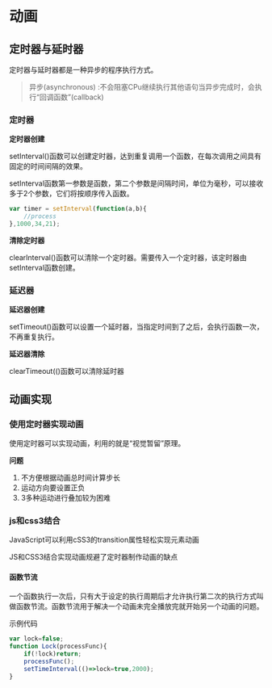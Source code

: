 # 动画

## 定时器与延时器

定时器与延时器都是一种异步的程序执行方式。

> 异步(asynchronous) :不会阻塞CPu继续执行其他语句当异步完成时，会执行“回调函数”(callback)

### 定时器

**定时器创建**

setInterval()函数可以创建定时器，达到重复调用一个函数，在每次调用之间具有固定的时间间隔的效果。

setInterval函数第一参数是函数，第二个参数是间隔时间，单位为毫秒，可以接收多于2个参数，它们将按顺序传入函数。

```javascript
var timer = setInterval(function(a,b){
    //process
},1000,34,21);
```

**清除定时器**

clearInterval()函数可以清除一个定时器。需要传入一个定时器，该定时器由setInterval函数创建。

### 延迟器

**延迟器创建**

setTimeout()函数可以设置一个延时器，当指定时间到了之后，会执行函数一次，不再重复执行。

**延迟器清除**

clearTimeout(()函数可以清除延时器

## 动画实现

### 使用定时器实现动画

使用定时器可以实现动画，利用的就是“视觉暂留”原理。

**问题**

1. 不方便根据动画总时间计算步长
2. 运动方向要设置正负
3. 3多种运动进行叠加较为困难

### js和css3结合

JavaScript可以利用cSS3的transition属性轻松实现元素动画

JS和CSS3结合实现动画规避了定时器制作动画的缺点

#### 函数节流

一个函数执行一次后，只有大于设定的执行周期后才允许执行第二次的执行方式叫做函数节流。函数节流用于解决一个动画未完全播放完就开始另一个动画的问题。

示例代码

```javascript
var lock=false;
function Lock(processFunc){
    if(!lock)return;
    processFunc();
    setTimeInterval(()=>lock=true,2000);
}
```

